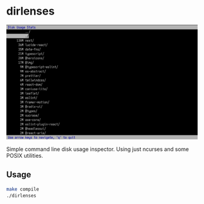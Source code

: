 # dirlenses

![Preview](static/preview.png)

Simple command line disk usage inspector. Using just ncurses and some POSIX utilities.

## Usage
```bash
make compile
./dirlenses
```

